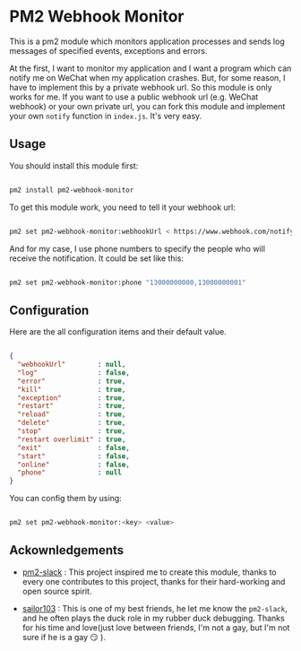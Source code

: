 # PM2 Webhook Monitor

This is a pm2 module which monitors application processes and sends log messages of specified events, exceptions and errors.

At the first, I want to monitor my application and I want a program which can notify me on WeChat when my application crashes. But, for some reason, I have to implement this by a private webhook url. So this module is only works for me. If you want to use a public webhook url (e.g. WeChat webhook) or your own private url, you can fork this module and implement your own `notify` function in `index.js`. It's very easy.

## Usage

You should install this module first:

```sh

pm2 install pm2-webhook-monitor

```

To get this module work, you need to tell it your webhook url:

```sh

pm2 set pm2-webhook-monitor:webhookUrl < https://www.webhook.com/notify.action >

```

And for my case, I use phone numbers to specify the people who will receive the notification. It could be set like this:

```sh

pm2 set pm2-webhook-monitor:phone "13000000000,13000000001"

```

## Configuration

Here are the all configuration items and their default value.

```json

{
  "webhookUrl"        : null,
  "log"               : false,
  "error"             : true,
  "kill"              : true,
  "exception"         : true,
  "restart"           : true,
  "reload"            : true,
  "delete"            : true,
  "stop"              : true,
  "restart overlimit" : true,
  "exit"              : false,
  "start"             : false,
  "online"            : false,
  "phone"             : null
}

```

You can config them by using:

```sh

pm2 set pm2-webhook-monitor:<key> <value>

```

## Ackownledgements

- [pm2-slack](https://github.com/mattpker/pm2-slack) : This project inspired me to create this module, thanks to every one contributes to this project, thanks for their hard-working and open source spirit.

- [sailor103](https://github.com/sailor103) : This is one of my best friends, he let me know the `pm2-slack`, and he often plays the duck role in my rubber duck debugging. Thanks for his time and love(just love between friends, I'm not a gay, but I'm not sure if he is a gay :smirk: ).
